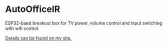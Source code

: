 # AutoOfficeIR
ESP32-baed breakout box for TV power, volume control and input switching with wifi control.

[Details can be found on my site.](http://www.tmproductions.com/projects-blog/2020/4/26/autoofficeir)
